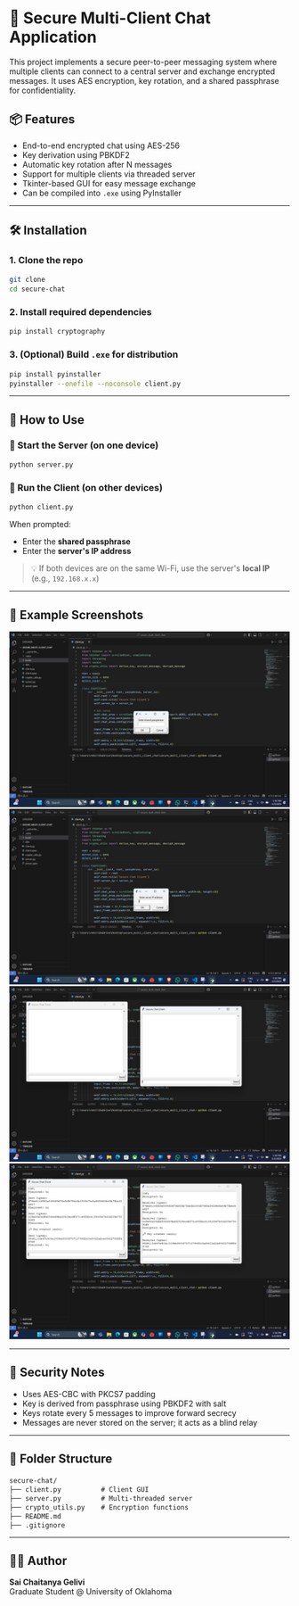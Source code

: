 # 🔐 Secure Multi-Client Chat Application

This project implements a secure peer-to-peer messaging system where multiple clients can connect to a central server and exchange encrypted messages. It uses AES encryption, key rotation, and a shared passphrase for confidentiality.

## 📦 Features

- End-to-end encrypted chat using AES-256
- Key derivation using PBKDF2
- Automatic key rotation after N messages
- Support for multiple clients via threaded server
- Tkinter-based GUI for easy message exchange
- Can be compiled into `.exe` using PyInstaller

---

## 🛠 Installation

### 1. Clone the repo
```bash
git clone 
cd secure-chat
```

### 2. Install required dependencies
```bash
pip install cryptography
```

### 3. (Optional) Build `.exe` for distribution
```bash
pip install pyinstaller
pyinstaller --onefile --noconsole client.py
```

---

## 🚀 How to Use

### 🔹 Start the Server (on one device)
```bash
python server.py
```

### 🔹 Run the Client (on other devices)
```bash
python client.py
```

When prompted:
- Enter the **shared passphrase**
- Enter the **server's IP address**

> 💡 If both devices are on the same Wi-Fi, use the server's **local IP** (e.g., `192.168.x.x`)

---

## 🧪 Example Screenshots

![Chat GUI](images/passphrase.jpg)
![Chat GUI](images/server_ip.jpg)
![Chat GUI](images/GUI.jpg)
![Chat GUI](images/GUI2.jpg)



---

## 🔐 Security Notes

- Uses AES-CBC with PKCS7 padding
- Key is derived from passphrase using PBKDF2 with salt
- Keys rotate every 5 messages to improve forward secrecy
- Messages are never stored on the server; it acts as a blind relay

---

## 📁 Folder Structure

```
secure-chat/
├── client.py          # Client GUI
├── server.py          # Multi-threaded server
├── crypto_utils.py    # Encryption functions
├── README.md
├── .gitignore
```

---

## 🧑‍💻 Author

**Sai Chaitanya Gelivi**  
Graduate Student @ University of Oklahoma


